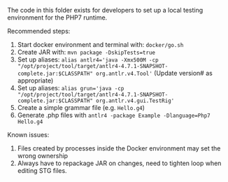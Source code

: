 The code in this folder exists for developers to set up a local testing 
environment for the PHP7 runtime. 

Recommended steps:

1. Start docker environment and terminal with: `docker/go.sh`
2. Create JAR with: `mvn package -DskipTests=true`
3. Set up aliases: `alias antlr4='java -Xmx500M -cp "/opt/project/tool/target/antlr4-4.7.1-SNAPSHOT-complete.jar:$CLASSPATH" org.antlr.v4.Tool'` (Update version# as appropriate)
4. Set up aliases: `alias grun='java -cp "/opt/project/tool/target/antlr4-4.7.1-SNAPSHOT-complete.jar:$CLASSPATH" org.antlr.v4.gui.TestRig'`
5. Create a simple grammar file (e.g. `Hello.g4`)
6. Generate .php files with `antlr4 -package Example -Dlanguage=Php7 Hello.g4`

Known issues:

1. Files created by processes inside the Docker environment may set the wrong ownership
2. Always have to repackage JAR on changes, need to tighten loop when editing STG files. 

